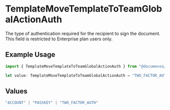 # TemplateMoveTemplateToTeamGlobalActionAuth

The type of authentication required for the recipient to sign the document. This field is restricted to Enterprise plan users only.

## Example Usage

```typescript
import { TemplateMoveTemplateToTeamGlobalActionAuth } from "@documenso/sdk-typescript/models/operations";

let value: TemplateMoveTemplateToTeamGlobalActionAuth = "TWO_FACTOR_AUTH";
```

## Values

```typescript
"ACCOUNT" | "PASSKEY" | "TWO_FACTOR_AUTH"
```